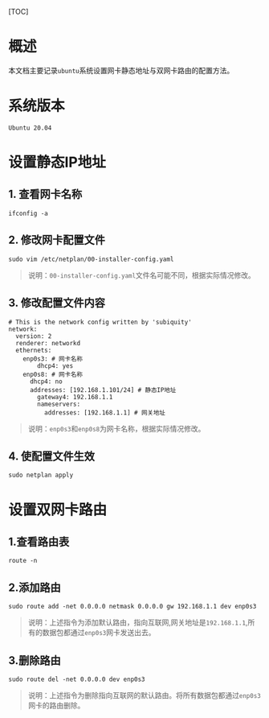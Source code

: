 [TOC]

# 概述

本文档主要记录`ubuntu`系统设置网卡静态地址与双网卡路由的配置方法。

# 系统版本

`Ubuntu 20.04`

# 设置静态IP地址

## 1. 查看网卡名称

```shell
ifconfig -a
```

## 2. 修改网卡配置文件

```shell
sudo vim /etc/netplan/00-installer-config.yaml
```

> 说明：`00-installer-config.yaml`文件名可能不同，根据实际情况修改。

## 3. 修改配置文件内容

```shell
# This is the network config written by 'subiquity'
network:
  version: 2
  renderer: networkd
  ethernets:
  	enp0s3: # 网卡名称
  		dhcp4: yes
    enp0s8: # 网卡名称
      dhcp4: no
      addresses: [192.168.1.101/24] # 静态IP地址
        gateway4: 192.168.1.1
        nameservers:
          addresses: [192.168.1.1] # 网关地址
```

> 说明：`enp0s3`和`enp0s8`为网卡名称，根据实际情况修改。


## 4. 使配置文件生效

```shell
sudo netplan apply
```

# 设置双网卡路由

## 1.查看路由表

```shell
route -n
```

## 2.添加路由

```shell
sudo route add -net 0.0.0.0 netmask 0.0.0.0 gw 192.168.1.1 dev enp0s3
```
> 说明：上述指令为添加默认路由，指向互联网,网关地址是`192.168.1.1`,所有的数据包都通过`enp0s3`网卡发送出去。

## 3.删除路由

```shell
sudo route del -net 0.0.0.0 dev enp0s3
```
> 说明：上述指令为删除指向互联网的默认路由。将所有数据包都通过`enp0s3`网卡的路由删除。
